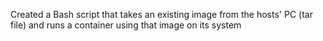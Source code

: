 Created a Bash script that takes an existing image from the hosts' PC (tar file) and runs a container using that image on its system
